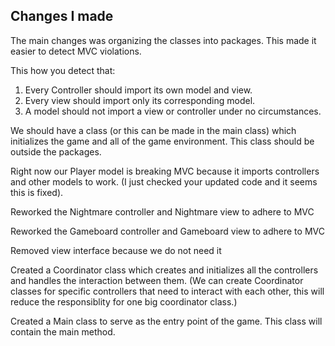 ## Changes I made
The main changes was organizing the classes into packages. This made it easier to detect MVC violations.

This how you detect that: 
1. Every Controller should import its own model and view.
2. Every view should import only its corresponding model.
3. A model should not import a view or controller under no circumstances.

We should have a class (or this can be made in the main class) which initializes the game and all of the game environment. This class should be outside the packages.

Right now our Player model is breaking MVC because it imports controllers and other models to work. (I just checked your updated code and it seems this is fixed).

Reworked the Nightmare controller and Nightmare view to adhere to MVC

Reworked the Gameboard controller and Gameboard view to adhere to MVC

Removed view interface because we do not need it

Created a Coordinator class which creates and initializes all the controllers and handles the interaction between them. (We can create Coordinator classes for specific controllers that need to interact with each other, this will reduce the responsiblity for one big coordinator class.)

Created a Main class to serve as the entry point of the game. This class will contain the main method.




